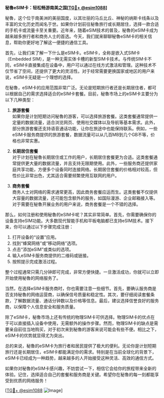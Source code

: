 **秘魯eSIM卡：轻松畅游南美之国[[TG💪+ @esim1088](https://t.me/s/esim1088)]**

秘魯，这个位于南美洲的美丽国度，以其壮丽的马丘比丘、神秘的纳斯卡线条以及丰富的文化历史而闻名于世。如果你计划前往秘魯旅行或长期居住，选择一款合适的手机卡或流量卡至关重要。近年来，随着eSIM技术的普及，秘魯的eSIM卡成为越来越多旅行者和商务人士的首选。今天，我们就来聊聊秘魯eSIM卡的相关信息，帮助你更好地了解这一便捷的通信工具。

首先，让我们来了解一下什么是eSIM卡。eSIM卡，全称是嵌入式SIM卡（Embedded SIM），是一种无需实体卡槽的新型SIM卡技术。与传统SIM卡不同，eSIM卡直接集成在设备中，用户可以通过在线方式激活和管理。这种技术不仅节省了空间，还提供了更大的灵活性。对于经常需要更换国家或地区的用户来说，eSIM卡无疑是一个理想的选择。

在秘魯，eSIM卡的应用范围非常广泛。无论是短期旅行者还是长期居住者，都可以根据自己的需求选择适合的eSIM卡套餐。目前，秘魯市场上的eSIM卡主要分为以下几种类型：

1. **旅游套餐**  
   如果你是计划短期访问秘魯的游客，可以选择旅游套餐。这类套餐通常提供一定量的数据流量，适合浏览网页、使用社交媒体以及导航等基本需求。此外，部分旅游套餐还支持语音通话功能，让你在旅途中也能保持联系。例如，一些eSIM卡服务商提供的旅游套餐，数据流量可以从几百MB到几个GB不等，价格也非常实惠。

2. **长期居住套餐**  
   对于计划在秘魯长期居住或工作的用户，长期居住套餐更为合适。这类套餐通常提供更大量的数据流量，并且支持无限期使用。此外，一些服务商还提供家庭共享功能，方便多个设备同时连接网络。长期居住套餐的价格相对较高，但性价比非常出色，尤其适合需要频繁使用互联网的用户。

3. **商务套餐**  
   商务人士对网络的需求通常更高，因此商务套餐应运而生。这类套餐不仅提供大容量的数据流量，还可能包含额外的服务，如国际漫游、企业邮箱接入等。对于需要在秘魯开展业务的用户来说，商务套餐是一个不错的选择。

那么，如何注册和使用秘魯的eSIM卡呢？其实非常简单。首先，你需要确保你的设备支持eSIM功能。大多数现代智能手机和平板电脑都已支持eSIM技术。接下来，你可以通过以下步骤完成注册：

1. 打开设备的“设置”应用。
2. 找到“蜂窝网络”或“移动网络”选项。
3. 点击“添加eSIM”或类似的选项。
4. 输入eSIM卡服务商提供的二维码或链接。
5. 按照提示完成激活过程。

整个过程通常只需几分钟即可完成，非常方便快捷。一旦激活成功，你就可以立即开始使用秘魯的网络服务了。

当然，在选择eSIM卡服务商时，你也需要注意一些细节。首先，要确认服务商是否支持秘魯的网络运营商，以确保信号质量和稳定性。其次，要仔细阅读套餐条款，了解数据流量、通话分钟数以及价格等信息。最后，建议选择信誉良好的服务商，以保障个人信息安全和服务质量。

除了eSIM卡，秘魯市场上还有传统的物理SIM卡可供选择。物理SIM卡的优点在于可以直接插入设备中使用，无需额外的操作步骤。然而，物理SIM卡的缺点是需要亲自前往当地购买，对于初次来到秘魯的游客来说可能会有些不便。相比之下，eSIM卡的优势就显得尤为突出。

总的来说，秘魯的eSIM卡为旅行者和居民提供了极大的便利。无论你是计划短期旅行还是长期居住，eSIM卡都能满足你的需求。特别是在当前全球化的背景下，eSIM卡已经成为一种趋势，越来越多的人开始接受这种灵活、高效的通信方式。

如果你对秘魯的eSIM卡感兴趣，不妨尝试一下，相信它会给你的旅程带来全新的体验。记住，选择适合自己的套餐和服务商是关键。希望你在秘魯的每一刻都能享受到优质的网络服务！

[[TG💪+ @esim1088](https://t.me/s/esim1088) ![Image](https://i.postimg.cc/4NQfJmqS/Snipaste-2025-05-13-00-14-12.png)]